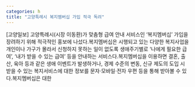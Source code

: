 ```yaml
---
categories: h
title: "고양특례시 복지멤버십 가입 적극 독려"
---
```

[고양일보] 고양특례시(시장 이동환)가 맞춤형 급여 안내 서비스인 ‘복지멤버십’ 가입을 장려하기 위해 적극적인 홍보에 나섰다.복지멤버십은 시행되고 있는 다양한 복지사업을 개인이나 가구가 몰라서 신청하지 못하는 일이 없도록 생애주기별로 ‘나에게 필요한 급여’, ‘내가 받을 수 있는 급여’ 등을 안내하는 서비스다.복지멤버십을 이용하면 결혼, 출산, 육아 등과 같은 생애 이벤트가 발생하거나, 경제 수준의 변동, 신규 제도의 도입 시 받을 수 있는 복지서비스에 대한 정보를 문자·모바일·전자 우편 등을 통해 받아볼 수 있다.복지멤버십은 대한